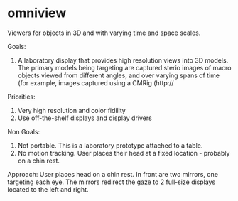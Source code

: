 # omniview
Viewers for objects in 3D and with varying time and space scales.

Goals:
1. A laboratory display that provides high resolution views into 3D models. The primary models
being targeting are captured sterio images of macro objects viewed from different angles, and over varying spans of time (for example, images captured using a CMRig (http://

Priorities:
1. Very high resolution and color fidility
1. Use off-the-shelf displays and display drivers


Non Goals:
1. Not portable. This is a laboratory prototype attached to a table.
2. No motion tracking. User places their head at a fixed location - probably on a chin rest.


Approach:
User places head on a chin rest. In front are two mirrors, one targeting each eye. 
The mirrors redirect the gaze to 2 full-size displays located to the left and right.
